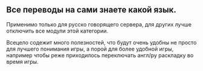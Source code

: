 ## Все переводы на сами знаете какой язык.

Применимо только для русско говорящего сервера, для других лучше отключить все модули этой категории.

Всецело содежит много полезностей, что будут очень удобны не просто для лучшего понимания игры, а порой для более удобной игры, например чтобы реже приходилось переключать англ/ру раскладку во время игры.
